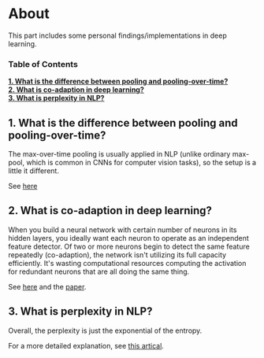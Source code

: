 # About

This part includes some personal findings/implementations in deep learning.

### Table of Contents
**[1. What is the difference between pooling and pooling-over-time?](#)**<br>
**[2. What is co-adaption in deep learning?](#)**<br>
**[3. What is perplexity in NLP?](#)**<br>

## 1. What is the difference between pooling and pooling-over-time?

The max-over-time pooling is usually applied in NLP (unlike ordinary max-pool, which is common in CNNs for computer vision tasks), so the setup is a little it different.

See [here](https://stackoverflow.com/questions/48549670/pooling-vs-pooling-over-time)

## 2. What is co-adaption in deep learning?

When you build a neural network with certain number of neurons in its hidden layers, you ideally want each neuron to operate as an independent feature detector. Of two or more neurons begin to detect the same feature repeatedly (co-adaption), the network isn't utilizing its full capacity efficiently. It's wasting computational resources computing the activation for redundant neurons that are all doing the same thing.

See [here](https://www.quora.com/What-does-co-adaptation-of-neurons-in-a-Neural-network-mean) and the [paper](https://arxiv.org/pdf/1207.0580.pdf).

## 3. What is perplexity in NLP?

Overall, the perplexity is just the exponential of the entropy.

For a more detailed explanation, see [this artical](https://towardsdatascience.com/perplexity-intuition-and-derivation-105dd481c8f3).

